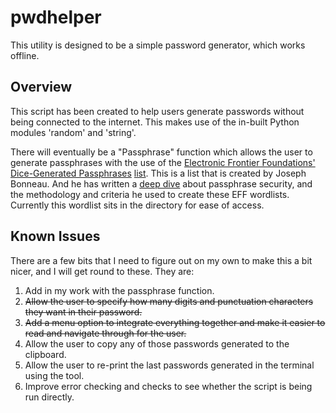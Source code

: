 # pwdhelper
This utility is designed to be a simple password generator, which works offline. 


## Overview
This script has been created to help users generate passwords without being connected to the internet. This makes use of the in-built Python modules 'random' and 'string'. 

There will eventually be a "Passphrase" function which allows the user to generate passphrases with the use of the [Electronic Frontier Foundations' Dice-Generated Passphrases](https://www.eff.org/dice) [list](https://www.eff.org/files/2016/07/18/eff_large_wordlist.txt). This is a list that is created by Joseph Bonneau. And he has written a [deep dive](https://www.eff.org/deeplinks/2016/07/new-wordlists-random-passphrases) about passphrase security, and the methodology and criteria he used to create these EFF wordlists. Currently this wordlist sits in the directory for ease of access.


## Known Issues
There are a few bits that I need to figure out on my own to make this a bit nicer, and I will get round to these. They are:

1. Add in my work with the passphrase function.
2. ~~Allow the user to specify how many digits and punctuation characters they want in their password.~~
3. ~~Add a menu option to integrate everything together and make it easier to read and navigate through for the user.~~ 
4. Allow the user to copy any of those passwords generated to the clipboard.
5. Allow the user to re-print the last passwords generated in the terminal using the tool.
6. Improve error checking and checks to see whether the script is being run directly.
